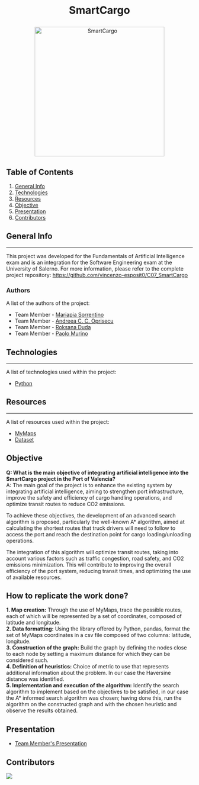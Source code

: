 # <p align="center"> SmartCargo </p>

<p align="center">
<img width="350" alt="SmartCargo" src="https://github.com/vincenzo-esposit0/AvatarMarket/assets/72707004/2eadba50-4282-424c-858c-f8ac079a436e">
</p>

## Table of Contents
1. [General Info](#general-info)
2. [Technologies](#technologies)
3. [Resources](#resources)
4. [Objective](#objective)
5. [Presentation](#presentation)
6. [Contributors](#contributors)

## General Info
***
This project was developed for the Fundamentals of Artificial Intelligence exam and is an integration for the Software Engineering exam at the University of Salerno. For more information, please refer to the complete project repository: https://github.com/vincenzo-esposit0/C07_SmartCargo
### Authors
A list of the authors of the project:
* Team Member - [Mariapia Sorrentino](https://github.com/Marypi02)
* Team Member - [Andreea C. C. Oprisecu](https://github.com/andreea3111)
* Team Member - [Roksana Duda](https://github.com/Roksid2002)
* Team Member - [Paolo Murino](https://github.com/PaoloMurino)


## Technologies
***
A list of technologies used within the project:
* [Python](https://www.python.org/)

## Resources
***
A list of resources used within the project:
* [MyMaps](https://www.google.com/intl/it/maps/about/mymaps/)
* [Dataset](https://github.com/PaoloMurino/IntelliLearn-AI/blob/master/src/algoritmoFia/coordinate.csv)

## Objective

**Q: What is the main objective of integrating artificial intelligence into the SmartCargo project in the Port of Valencia?** <br>
A: The main goal of the project is to enhance the existing system by integrating artificial intelligence, aiming to strengthen port infrastructure, improve the safety and efficiency of cargo handling operations, and optimize transit routes to reduce CO2 emissions.

To achieve these objectives, the development of an advanced search algorithm is proposed, particularly the well-known A* algorithm, aimed at calculating the shortest routes that truck drivers will need to follow to access the port and reach the destination point for cargo loading/unloading operations.

The integration of this algorithm will optimize transit routes, taking into account various factors such as traffic congestion, road safety, and CO2 emissions minimization. This will contribute to improving the overall efficiency of the port system, reducing transit times, and optimizing the use of available resources.

## How to replicate the work done?

**1. Map creation:** Through the use of MyMaps, trace the possible routes, each of which will be represented by a set of coordinates, composed of latitude and longitude. <br>
**2. Data formatting:** Using the library offered by Python, pandas, format the set of MyMaps coordinates in a csv file composed of two columns: latitude, longitude. <br>
**3. Construction of the graph:** Build the graph by defining the nodes close to each node by setting a maximum distance for which they can be considered such. <br>
**4. Definition of heuristics:** Choice of metric to use that represents additional information about the problem. In our case the Haversine distance was identified. <br>
**5. Implementation and execution of the algorithm:** Identify the search algorithm to implement based on the objectives to be satisfied, in our case the A* informed search algorithm was chosen; having done this, run the algorithm on the constructed graph and with the chosen heuristic and observe the results obtained.

## Presentation
* [Team Member's Presentation](https://www.canva.com/design/DAF8M7XPcCo/7_DcqU5w5C6n32rFeto9gA/edit?utm_content=DAF8M7XPcCo&utm_campaign=designshare&utm_medium=link2&utm_source=sharebutton)

## Contributors
<a href="https://github.com/PaoloMurino/IntelliLearn-AI/graphs/contributors">
  <img src="https://contrib.rocks/image?repo=PaoloMurino/IntelliLearn-AI" />
</a>
